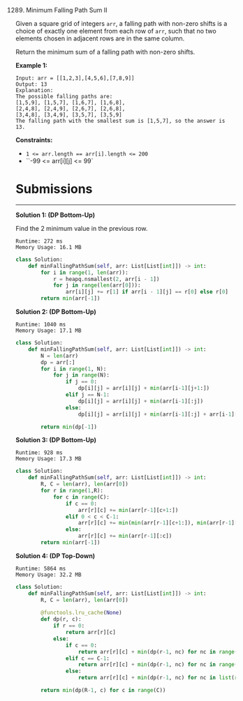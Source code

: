 1289. Minimum Falling Path Sum II

Given a square grid of integers `arr`, a falling path with non-zero shifts is a choice of exactly one element from each row of `arr`, such that no two elements chosen in adjacent rows are in the same column.

Return the minimum sum of a falling path with non-zero shifts.

 

**Example 1:**
```
Input: arr = [[1,2,3],[4,5,6],[7,8,9]]
Output: 13
Explanation: 
The possible falling paths are:
[1,5,9], [1,5,7], [1,6,7], [1,6,8],
[2,4,8], [2,4,9], [2,6,7], [2,6,8],
[3,4,8], [3,4,9], [3,5,7], [3,5,9]
The falling path with the smallest sum is [1,5,7], so the answer is 13.
```

**Constraints:**

* `1 <= arr.length == arr[i].length <= 200`
* ``-99 <= arr[i][j] <= 99`

# Submissions
---
**Solution 1: (DP Bottom-Up)**

Find the 2 minimum value in the previous row.

```
Runtime: 272 ms
Memory Usage: 16.1 MB
```
```python
class Solution:
    def minFallingPathSum(self, arr: List[List[int]]) -> int:
        for i in range(1, len(arr)):
            r = heapq.nsmallest(2, arr[i - 1])
            for j in range(len(arr[0])):
                arr[i][j] += r[1] if arr[i - 1][j] == r[0] else r[0]
        return min(arr[-1])
```

**Solution 2: (DP Bottom-Up)**
```
Runtime: 1040 ms
Memory Usage: 17.1 MB
```
```python
class Solution:
    def minFallingPathSum(self, arr: List[List[int]]) -> int:
        N = len(arr)
        dp = arr[:]      
        for i in range(1, N):
            for j in range(N):
                if j == 0:
                    dp[i][j] = arr[i][j] + min(arr[i-1][j+1:])
                elif j == N-1:
                    dp[i][j] = arr[i][j] + min(arr[i-1][:j])
                else:
                    dp[i][j] = arr[i][j] + min(arr[i-1][:j] + arr[i-1][j+1:])

        return min(dp[-1])
```

**Solution 3: (DP Bottom-Up)**
```
Runtime: 928 ms
Memory Usage: 17.3 MB
```
```python
class Solution:
    def minFallingPathSum(self, arr: List[List[int]]) -> int:
        R, C = len(arr), len(arr[0])
        for r in range(1,R):
            for c in range(C):
                if c == 0:
                    arr[r][c] += min(arr[r-1][c+1:])
                elif 0 < c < C-1:
                    arr[r][c] += min(min(arr[r-1][c+1:]), min(arr[r-1][:c]))
                else:
                    arr[r][c] += min(arr[r-1][:c])
        return min(arr[-1])
```

**Solution 4: (DP Top-Down)**
```
Runtime: 5864 ms
Memory Usage: 32.2 MB
```
```python
class Solution:
    def minFallingPathSum(self, arr: List[List[int]]) -> int:
        R, C = len(arr), len(arr[0])
        
        @functools.lru_cache(None)
        def dp(r, c):
            if r == 0:
                return arr[r][c]
            else:
                if c == 0:
                    return arr[r][c] + min(dp(r-1, nc) for nc in range(1, C))
                elif c == C-1:
                    return arr[r][c] + min(dp(r-1, nc) for nc in range(0, C-1))
                else:
                    return arr[r][c] + min(dp(r-1, nc) for nc in list(range(0,c)) + list(range(c+1, C)))

        return min(dp(R-1, c) for c in range(C))
```